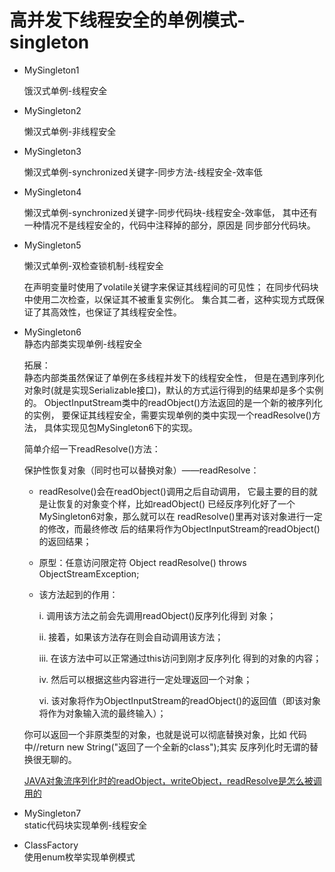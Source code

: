 # 高并发下线程安全的单例模式-singleton
* MySingleton1  

  饿汉式单例-线程安全
* MySingleton2  

  懒汉式单例-非线程安全
* MySingleton3  

  懒汉式单例-synchronized关键字-同步方法-线程安全-效率低
* MySingleton4  

  懒汉式单例-synchronized关键字-同步代码块-线程安全-效率低，
  其中还有一种情况不是线程安全的，代码中注释掉的部分，原因是
  同步部分代码块。
 * MySingleton5  
 
   懒汉式单例-双检查锁机制-线程安全  
   
   在声明变量时使用了volatile关键字来保证其线程间的可见性；
   在同步代码块中使用二次检查，以保证其不被重复实例化。
   集合其二者，这种实现方式既保证了其高效性，也保证了其线程安全性。  
  * MySingleton6  
  静态内部类实现单例-线程安全  
  
    拓展：  
  静态内部类虽然保证了单例在多线程并发下的线程安全性，
  但是在遇到序列化对象时(就是实现Serializable接口)，默认的方式运行得到的结果却是多个实例的。
  ObjectInputStream类中的readObject()方法返回的是一个新的被序列化的实例，
  要保证其线程安全，需要实现单例的类中实现一个readResolve()方法，
  具体实现见包MySingleton6下的实现。  
  
    简单介绍一下readResolve()方法：  
    
    保护性恢复对象（同时也可以替换对象）——readResolve：
  
      * readResolve()会在readObject()调用之后自动调用，
      它最主要的目的就是让恢复的对象变个样，比如readObject()
      已经反序列化好了一个MySingleton6对象，那么就可以在
      readResolve()里再对该对象进行一定的修改，而最终修改
      后的结果将作为ObjectInputStream的readObject()的返回结果；
  
      * 原型：任意访问限定符 Object readResolve() throws ObjectStreamException;
  
      * 该方法起到的作用：
  
           i. 调用该方法之前会先调用readObject()反序列化得到
           对象；
  
           ii. 接着，如果该方法存在则会自动调用该方法；
  
           iii. 在该方法中可以正常通过this访问到刚才反序列化
           得到的对象的内容；
  
           iv. 然后可以根据这些内容进行一定处理返回一个对象；
  
           vi. 该对象将作为ObjectInputStream的readObject()的返回值（即该对象将作为对象输入流的最终输入）；
  
    你可以返回一个非原类型的对象，也就是说可以彻底替换对象，比如
    代码中//return new String("返回了一个全新的class");其实
    反序列化时无谓的替换很无聊的。  
    
    [JAVA对象流序列化时的readObject，writeObject，readResolve是怎么被调用的][url]
    
    [url]: https://blog.csdn.net/u014653197/article/details/78114041
  * MySingleton7  
  static代码块实现单例-线程安全
  * ClassFactory  
  使用enum枚举实现单例模式
